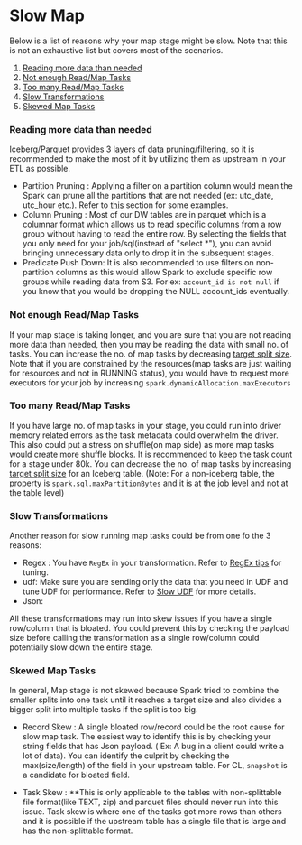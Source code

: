 # Slow Map 


Below is a list of reasons why your map stage might be slow. Note that this is not an exhaustive list but covers most of the scenarios.

1. [Reading more data than needed](./Reading-more-data-than-needed)
2. [Not enough Read/Map Tasks](./Not-enough-Read/Map-Tasks)
3. [Too many Read/Map Tasks](./Too-many-Read/Map-Tasks)
4. [Slow Transformations](./Slow-Transformations)
5. [Skewed Map Tasks](./Skewed-Map-Tasks)



### Reading more data than needed

Iceberg/Parquet provides 3 layers of data pruning/filtering, so it is recommended to make the most of it by utilizing them as upstream in your ETL as possible.  

* Partition Pruning : Applying a filter on a partition column would mean the Spark can prune all the partitions that are not needed (ex: utc_date, utc_hour etc.). Refer to [this](./slow-partition_filter_pushdown.md) section for some examples.
* Column Pruning : Most of our DW tables are in parquet which is a columnar format which allows us to read specific columns from a row group without having to read the entire row. By selecting the fields that you only need for your job/sql(instead of "select *"), you can avoid bringing unnecessary data only to drop it in the subsequent stages. 
* Predicate Push Down: It is also recommended to use filters on non-partition columns as this would allow Spark to exclude specific row groups while reading data from S3. For ex: ```account_id is not null``` if you know that you would be dropping the NULL account_ids eventually.   


### Not enough Read/Map Tasks

If your map stage is taking longer, and you are sure that you are not reading more data than needed, then you may be reading the data with small no. of tasks. You can increase the no. of map tasks by decreasing [target split size](https://manuals.netflix.net/view/Iceberg/mkdocs/master/properties/#spark-configuration). Note that if you are constrained by the resources(map tasks are just waiting for resources and not in RUNNING status), you would have to request more executors for your job by increasing ```spark.dynamicAllocation.maxExecutors``` 

### Too many Read/Map Tasks

If you have large no. of map tasks in your stage, you could run into driver memory related errors as the task metadata could overwhelm the driver. This also could put a stress on shuffle(on map side) as more map tasks would create more shuffle blocks. It is recommended to keep the task count for a stage under 80k.  You can decrease the no. of map tasks by increasing [target split size](https://manuals.netflix.net/view/Iceberg/mkdocs/master/properties/#spark-configuration) for an Iceberg table. (Note: For a non-iceberg table, the property is ```spark.sql.maxPartitionBytes``` and it is at the job level and not at the table level)  

### Slow Transformations

Another reason for slow running map tasks could be from one fo the 3 reasons:

* Regex : You have `RegEx` in your transformation.  Refer to [RegEx tips](./slow-regex-tips.md) for tuning. 
* udf: Make sure you are sending only the data that you need in UDF and tune UDF for performance. Refer to [Slow UDF](./udfslow.md) for more details. 
* Json: 
  
All these transformations may run into skew issues if you have a single row/column that is bloated. You could prevent this by checking the payload size before calling the transformation as a single row/column could potentially slow down the entire stage. 


### Skewed Map Tasks

In general, Map stage is not skewed because Spark tried to combine the smaller splits into one task until it reaches a target size and also divides a bigger split into multiple tasks if the split is too big.


* Record Skew : A single bloated row/record could be the root cause for slow map task. The easiest way to identify this is by checking your string fields that has Json payload. ( Ex: A bug in a client could write a lot of data). You can identify the culprit by checking the max(size/length) of the field in your upstream table. For CL, `snapshot` is a candidate for bloated field.    

* Task Skew : **This is only applicable to the tables with non-splittable file format(like TEXT, zip) and parquet files should never run into this issue. Task skew is where one of the tasks got more rows than others and it is possible  if the upstream table has a single file that is large and has the non-splittable format.
